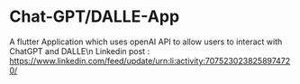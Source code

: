 # Chat-GPT/DALLE-App
 A flutter Application which uses openAI API to allow users to interact with ChatGPT and DALLE\n
 Linkedin post : https://www.linkedin.com/feed/update/urn:li:activity:7075230238258974720/
